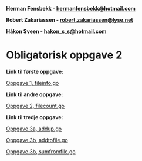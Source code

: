**Herman Fensbekk - hermanfensbekk@hotmail.com**

**Robert Zakariassen - robert.zakariassen@lyse.net**

**Håkon Sveen - hakon_s_s@hotmail.com**

# Obligatorisk oppgave 2 #

**Link til første oppgave:**


[Oppgave 1, fileinfo.go](https://github.com/Robertz25/IT-med-gutta/blob/master/Oblig2/fileinfo.go/)


**Link til andre oppgave:**


[Oppgave 2, filecount.go](https://github.com/Robertz25/IT-med-gutta/blob/master/Oblig2/filecount.go)


**Link til tredje oppgave:**

[Oppgave 3a, addup.go](https://github.com/Robertz25/IT-med-gutta/blob/master/Oblig2/addup.go)

[Oppgave 3b, addtofile.go](https://github.com/Robertz25/IT-med-gutta/blob/master/Oblig2/addtofile.go)

[Oppgave 3b, sumfromfile.go](https://github.com/Robertz25/IT-med-gutta/blob/master/Oblig2/sumfromfile.go)
